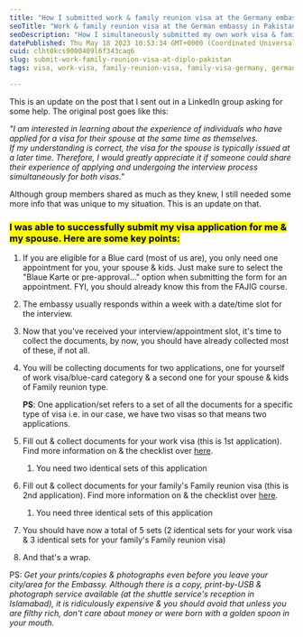 ```yaml
---
title: "How I submitted work & family reunion visa at the Germany embassy in Islamabad, Pakistan"
seoTitle: "Work & family reunion visa at the German embassy in Pakistan"
seoDescription: "How I simultaneously submitted my own work visa & family reunion visa at the Germany embassy in Islamabad, Pakistan on a single appointment."
datePublished: Thu May 18 2023 10:53:34 GMT+0000 (Coordinated Universal Time)
cuid: clht0kcs9000409l6f343caq6
slug: submit-work-family-reunion-visa-at-diplo-pakistan
tags: visa, work-visa, family-reunion-visa, family-visa-germany, germany-in-pakistan

---
```


This is an update on the post that I sent out in a LinkedIn group asking for some help. The original post goes like this:

*"I am interested in learning about the experience of individuals who have applied for a visa for their spouse at the same time as themselves.  
If my understanding is correct, the visa for the spouse is typically issued at a later time. Therefore, I would greatly appreciate it if someone could share their experience of applying and undergoing the interview process simultaneously for both visas."*  

Although group members shared as much as they knew, I still needed some more info that was unique to my situation. This is an update on that.

### <mark>I was able to successfully submit my visa application for me &amp; my spouse. Here are some key points:</mark>

1. If you are eligible for a Blue card (most of us are), you only need one appointment for you, your spouse & kids. Just make sure to select the "Blaue Karte or pre-approval..." option when submitting the form for an appointment. FYI, you should already know this from the FAJIG course.
    
2. The embassy usually responds within a week with a date/time slot for the interview.
    
3. Now that you've received your interview/appointment slot, it's time to collect the documents, by now, you should have already collected most of these, if not all.
    
4. You will be collecting documents for two applications, one for yourself of work visa/blue-card category & a second one for your spouse & kids of Family reunion type.
    
    **PS**: One application/set refers to a set of all the documents for a specific type of visa i.e. in our case, we have two visas so that means two applications.
    
5. Fill out & collect documents for your work visa (this is 1st application). Find more information on & the checklist over [here](https://pakistan.diplo.de/pk-en/service/-/2593356).
    
    1. You need two identical sets of this application
        
6. Fill out & collect documents for your family's Family reunion visa (this is 2nd application). Find more information on & the checklist over [here](https://pakistan.diplo.de/pk-en/service/1-visa-fz-seite/1676108).
    
    1. You need three identical sets of this application
        
7. You should have now a total of 5 sets (2 identical sets for your work visa & 3 identical sets for your family's Family reunion visa)
    
8. And that's a wrap.
    

PS: *Get your prints/copies & photographs even before you leave your city/area for the Embassy. Although there is a copy, print-by-USB & photograph service available (at the shuttle service's reception in Islamabad), it is ridiculously expensive & you should avoid that unless you are filthy rich, don't care about money or were born with a golden spoon in your mouth.*